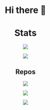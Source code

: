<h1 align="center">Hi there 👋 </h1>

  <h1 align="center">Stats</h1>
  <p align="center">
    <a href="#">
      <img src="https://github-readme-stats.vercel.app/api?username=pabloeferreyra" target="_blank" />
    </a>
  </p>
  <p align="center">
    <a href="#">
      <img src="https://github-readme-stats.vercel.app/api/top-langs/?username=pabloeferreyra" />
    </a>
  </p>
  
  <h2 align="center">Repos</h2>
  <p align="center">
    <a href="#">
      <img src="https://github-readme-stats.vercel.app/api/pin/?username=pabloeferreyra&repo=Turnero" />
    </a>
  </p>
  <p align="center">
    <a href="#">
      <img src="https://github-readme-stats.vercel.app/api/pin/?username=pabloeferreyra&repo=Traders" target="_blank" />
    </a>
  </p>

  <p align="center">
    <a href="#">
      <img src="https://komarev.com/ghpvc/?username=pabloeferreyra" />
    </a>
  </p>
